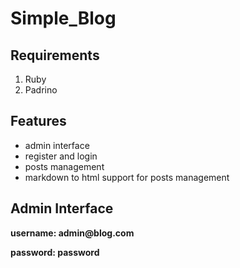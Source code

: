 # Simple_Blog

## Requirements ##
1. Ruby
2. Padrino

## Features

+ admin interface
+ register and login
+ posts management
+ markdown to html support for posts management


## Admin Interface

__username: admin@blog.com__

__password: password__

